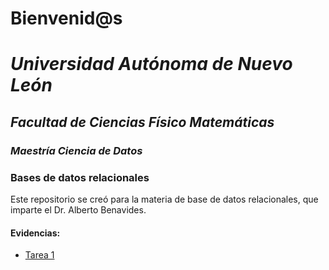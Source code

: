 # Bienvenid@s
# *Universidad Autónoma de Nuevo León*
## *Facultad de Ciencias Físico Matemáticas*
### *Maestría Ciencia de Datos*

### Bases de datos relacionales

Este repositorio se creó para la materia de base de datos relacionales, que imparte el Dr. Alberto Benavides.

#### Evidencias:
- [Tarea 1](/Tarea%201/Actividadad%201.md)

